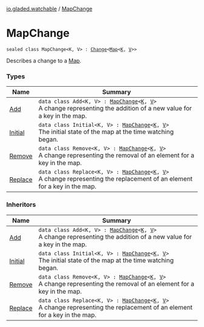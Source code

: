 [io.gladed.watchable](../index.md) / [MapChange](./index.md)

# MapChange

`sealed class MapChange<K, V> : `[`Change`](../-change.md)`<`[`Map`](https://kotlinlang.org/api/latest/jvm/stdlib/kotlin.collections/-map/index.html)`<`[`K`](index.md#K)`, `[`V`](index.md#V)`>>`

Describes a change to a [Map](https://kotlinlang.org/api/latest/jvm/stdlib/kotlin.collections/-map/index.html).

### Types

| Name | Summary |
|---|---|
| [Add](-add/index.md) | `data class Add<K, V> : `[`MapChange`](./index.md)`<`[`K`](-add/index.md#K)`, `[`V`](-add/index.md#V)`>`<br>A change representing the addition of a new value for a key in the map. |
| [Initial](-initial/index.md) | `data class Initial<K, V> : `[`MapChange`](./index.md)`<`[`K`](-initial/index.md#K)`, `[`V`](-initial/index.md#V)`>`<br>The initial state of the map at the time watching began. |
| [Remove](-remove/index.md) | `data class Remove<K, V> : `[`MapChange`](./index.md)`<`[`K`](-remove/index.md#K)`, `[`V`](-remove/index.md#V)`>`<br>A change representing the removal of an element for a key in the map. |
| [Replace](-replace/index.md) | `data class Replace<K, V> : `[`MapChange`](./index.md)`<`[`K`](-replace/index.md#K)`, `[`V`](-replace/index.md#V)`>`<br>A change representing the replacement of an element for a key in the map. |

### Inheritors

| Name | Summary |
|---|---|
| [Add](-add/index.md) | `data class Add<K, V> : `[`MapChange`](./index.md)`<`[`K`](-add/index.md#K)`, `[`V`](-add/index.md#V)`>`<br>A change representing the addition of a new value for a key in the map. |
| [Initial](-initial/index.md) | `data class Initial<K, V> : `[`MapChange`](./index.md)`<`[`K`](-initial/index.md#K)`, `[`V`](-initial/index.md#V)`>`<br>The initial state of the map at the time watching began. |
| [Remove](-remove/index.md) | `data class Remove<K, V> : `[`MapChange`](./index.md)`<`[`K`](-remove/index.md#K)`, `[`V`](-remove/index.md#V)`>`<br>A change representing the removal of an element for a key in the map. |
| [Replace](-replace/index.md) | `data class Replace<K, V> : `[`MapChange`](./index.md)`<`[`K`](-replace/index.md#K)`, `[`V`](-replace/index.md#V)`>`<br>A change representing the replacement of an element for a key in the map. |

